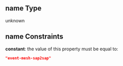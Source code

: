 ## name Type

unknown

## name Constraints

**constant**: the value of this property must be equal to:

```json
"event-mesh-sap2sap"
```
